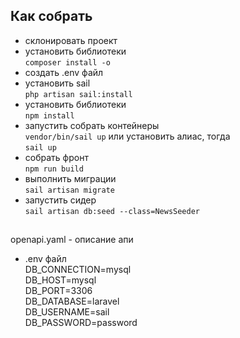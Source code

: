 ## Как собрать
- склонировать проект
- установить библиотеки \
`composer install -o`
- создать .env файл
- установить sail \
`php artisan sail:install`
- установить библиотеки \
`npm install`
- запустить собрать контейнеры \
`vendor/bin/sail up` или установить алиас, тогда \
`sail up`
- собрать фронт \
`npm run build`
- выполнить миграции \
`sail artisan migrate`
- запустить сидер \
`sail artisan db:seed --class=NewsSeeder`

##

openapi.yaml - описание апи
- .env файл \
    DB_CONNECTION=mysql \
    DB_HOST=mysql \
    DB_PORT=3306 \
    DB_DATABASE=laravel \
    DB_USERNAME=sail \
    DB_PASSWORD=password
